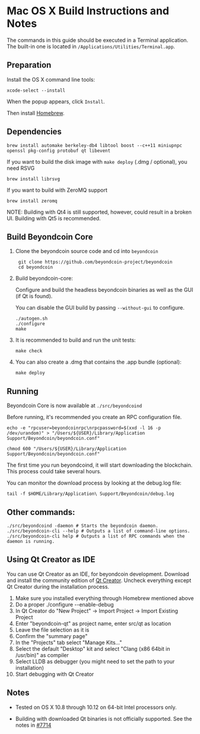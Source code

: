 Mac OS X Build Instructions and Notes
====================================
The commands in this guide should be executed in a Terminal application.
The built-in one is located in `/Applications/Utilities/Terminal.app`.

Preparation
-----------
Install the OS X command line tools:

`xcode-select --install`

When the popup appears, click `Install`.

Then install [Homebrew](https://brew.sh).

Dependencies
----------------------

    brew install automake berkeley-db4 libtool boost --c++11 miniupnpc openssl pkg-config protobuf qt libevent

If you want to build the disk image with `make deploy` (.dmg / optional), you need RSVG

    brew install librsvg

If you want to build with ZeroMQ support
    
    brew install zeromq

NOTE: Building with Qt4 is still supported, however, could result in a broken UI. Building with Qt5 is recommended.

Build Beyondcoin Core
------------------------

1. Clone the beyondcoin source code and cd into `beyondcoin`

        git clone https://github.com/beyondcoin-project/beyondcoin
        cd beyondcoin

2.  Build beyondcoin-core:

    Configure and build the headless beyondcoin binaries as well as the GUI (if Qt is found).

    You can disable the GUI build by passing `--without-gui` to configure.

        ./autogen.sh
        ./configure
        make

3.  It is recommended to build and run the unit tests:

        make check

4.  You can also create a .dmg that contains the .app bundle (optional):

        make deploy

Running
-------

Beyondcoin Core is now available at `./src/beyondcoind`

Before running, it's recommended you create an RPC configuration file.

    echo -e "rpcuser=beyondcoinrpc\nrpcpassword=$(xxd -l 16 -p /dev/urandom)" > "/Users/${USER}/Library/Application Support/Beyondcoin/beyondcoin.conf"

    chmod 600 "/Users/${USER}/Library/Application Support/Beyondcoin/beyondcoin.conf"

The first time you run beyondcoind, it will start downloading the blockchain. This process could take several hours.

You can monitor the download process by looking at the debug.log file:

    tail -f $HOME/Library/Application\ Support/Beyondcoin/debug.log

Other commands:
-------

    ./src/beyondcoind -daemon # Starts the beyondcoin daemon.
    ./src/beyondcoin-cli --help # Outputs a list of command-line options.
    ./src/beyondcoin-cli help # Outputs a list of RPC commands when the daemon is running.

Using Qt Creator as IDE
------------------------
You can use Qt Creator as an IDE, for beyondcoin development.
Download and install the community edition of [Qt Creator](https://www.qt.io/download/).
Uncheck everything except Qt Creator during the installation process.

1. Make sure you installed everything through Homebrew mentioned above
2. Do a proper ./configure --enable-debug
3. In Qt Creator do "New Project" -> Import Project -> Import Existing Project
4. Enter "beyondcoin-qt" as project name, enter src/qt as location
5. Leave the file selection as it is
6. Confirm the "summary page"
7. In the "Projects" tab select "Manage Kits..."
8. Select the default "Desktop" kit and select "Clang (x86 64bit in /usr/bin)" as compiler
9. Select LLDB as debugger (you might need to set the path to your installation)
10. Start debugging with Qt Creator

Notes
-----

* Tested on OS X 10.8 through 10.12 on 64-bit Intel processors only.

* Building with downloaded Qt binaries is not officially supported. See the notes in [#7714](https://github.com/bitcoin/bitcoin/issues/7714)
